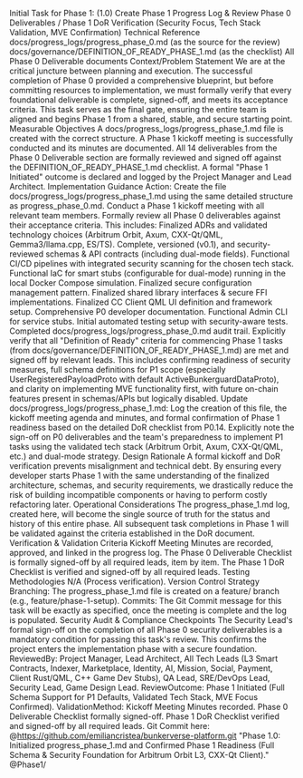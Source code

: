 Initial Task for Phase 1:
(1.0) Create Phase 1 Progress Log & Review Phase 0 Deliverables / Phase 1 DoR Verification
(Security Focus, Tech Stack Validation, MVE Confirmation)
Technical Reference
docs/progress_logs/progress_phase_0.md (as the source for the review)
docs/governance/DEFINITION_OF_READY_PHASE_1.md (as the checklist)
All Phase 0 Deliverable documents
Context/Problem Statement
We are at the critical juncture between planning and execution. The successful completion of Phase 0 provided a comprehensive blueprint, but before committing resources to implementation, we must formally verify that every foundational deliverable is complete, signed-off, and meets its acceptance criteria. This task serves as the final gate, ensuring the entire team is aligned and begins Phase 1 from a shared, stable, and secure starting point.
Measurable Objectives
A docs/progress_logs/progress_phase_1.md file is created with the correct structure.
A Phase 1 kickoff meeting is successfully conducted and its minutes are documented.
All 14 deliverables from the Phase 0 Deliverable section are formally reviewed and signed off against the DEFINITION_OF_READY_PHASE_1.md checklist.
A formal "Phase 1 Initiated" outcome is declared and logged by the Project Manager and Lead Architect.
Implementation Guidance
Action:
Create the file docs/progress_logs/progress_phase_1.md using the same detailed structure as progress_phase_0.md.
Conduct a Phase 1 kickoff meeting with all relevant team members.
Formally review all Phase 0 deliverables against their acceptance criteria. This includes:
Finalized ADRs and validated technology choices (Arbitrum Orbit, Axum, CXX-Qt/QML, Gemma3/llama.cpp, ES/TS).
Complete, versioned (v0.1), and security-reviewed schemas & API contracts (including dual-mode fields).
Functional CI/CD pipelines with integrated security scanning for the chosen tech stack.
Functional IaC for smart stubs (configurable for dual-mode) running in the local Docker Compose simulation.
Finalized secure configuration management pattern.
Finalized shared library interfaces & secure FFI implementations.
Finalized CC Client QML UI definition and framework setup.
Comprehensive P0 developer documentation.
Functional Admin CLI for service stubs.
Initial automated testing setup with security-aware tests.
Completed docs/progress_logs/progress_phase_0.md audit trail.
Explicitly verify that all "Definition of Ready" criteria for commencing Phase 1 tasks (from docs/governance/DEFINITION_OF_READY_PHASE_1.md) are met and signed off by relevant leads. This includes confirming readiness of security measures, full schema definitions for P1 scope (especially UserRegisteredPayloadProto with default ActiveBunkerguardDataProto), and clarity on implementing MVE functionality first, with future on-chain features present in schemas/APIs but logically disabled.
Update docs/progress_logs/progress_phase_1.md: Log the creation of this file, the kickoff meeting agenda and minutes, and formal confirmation of Phase 1 readiness based on the detailed DoR checklist from P0.14. Explicitly note the sign-off on P0 deliverables and the team's preparedness to implement P1 tasks using the validated tech stack (Arbitrum Orbit, Axum, CXX-Qt/QML, etc.) and dual-mode strategy.
Design Rationale
A formal kickoff and DoR verification prevents misalignment and technical debt. By ensuring every developer starts Phase 1 with the same understanding of the finalized architecture, schemas, and security requirements, we drastically reduce the risk of building incompatible components or having to perform costly refactoring later.
Operational Considerations
The progress_phase_1.md log, created here, will become the single source of truth for the status and history of this entire phase. All subsequent task completions in Phase 1 will be validated against the criteria established in the DoR document.
Verification & Validation Criteria
Kickoff Meeting Minutes are recorded, approved, and linked in the progress log.
The Phase 0 Deliverable Checklist is formally signed-off by all required leads, item by item.
The Phase 1 DoR Checklist is verified and signed-off by all required leads.
Testing Methodologies
N/A (Process verification).
Version Control Strategy
Branching: The progress_phase_1.md file is created on a feature/ branch (e.g., feature/phase-1-setup).
Commits: The Git Commit message for this task will be exactly as specified, once the meeting is complete and the log is populated.
Security Audit & Compliance Checkpoints
The Security Lead's formal sign-off on the completion of all Phase 0 security deliverables is a mandatory condition for passing this task's review. This confirms the project enters the implementation phase with a secure foundation.
ReviewedBy: Project Manager, Lead Architect, All Tech Leads (L3 Smart Contracts, Indexer, Marketplace, Identity, AI, Mission, Social, Payment, Client Rust/QML, C++ Game Dev Stubs), QA Lead, SRE/DevOps Lead, Security Lead, Game Design Lead.
ReviewOutcome: Phase 1 Initiated (Full Schema Support for P1 Defaults, Validated Tech Stack, MVE Focus Confirmed).
ValidationMethod: Kickoff Meeting Minutes recorded. Phase 0 Deliverable Checklist formally signed-off. Phase 1 DoR Checklist verified and signed-off by all required leads.
Git Commit here: @https://github.com/emiliancristea/bunkerverse-platform.git "Phase 1.0: Initialized progress_phase_1.md and Confirmed Phase 1 Readiness (Full Schema & Security Foundation for Arbitrum Orbit L3, CXX-Qt Client)." @Phase1/